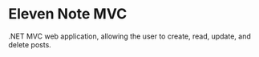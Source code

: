 # Eleven Note MVC

.NET MVC web application, allowing the user to create, read, update, and delete posts.

